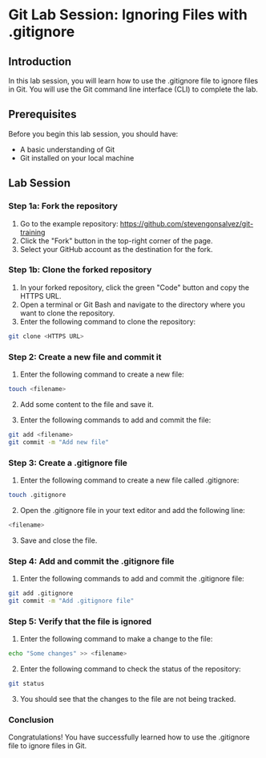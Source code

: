 # Git Lab Session: Ignoring Files with .gitignore

## Introduction

In this lab session, you will learn how to use the .gitignore file to ignore files in Git. You will use the Git command line interface (CLI) to complete the lab.

## Prerequisites

Before you begin this lab session, you should have:

- A basic understanding of Git
- Git installed on your local machine

## Lab Session

### Step 1a: Fork the repository

1. Go to the example repository: https://github.com/stevengonsalvez/git-training
2. Click the "Fork" button in the top-right corner of the page.
3. Select your GitHub account as the destination for the fork.

### Step 1b: Clone the forked repository

1. In your forked repository, click the green "Code" button and copy the HTTPS URL.
2. Open a terminal or Git Bash and navigate to the directory where you want to clone the repository.
3. Enter the following command to clone the repository:

```bash
git clone <HTTPS URL>
```

### Step 2: Create a new file and commit it

1. Enter the following command to create a new file:

```bash
touch <filename>
```

2. Add some content to the file and save it.

3. Enter the following commands to add and commit the file:

```bash
git add <filename>
git commit -m "Add new file"
```

### Step 3: Create a .gitignore file

1. Enter the following command to create a new file called .gitignore:

```bash
touch .gitignore
```

2. Open the .gitignore file in your text editor and add the following line:

```bash
<filename>
```

3. Save and close the file.

### Step 4: Add and commit the .gitignore file

1. Enter the following commands to add and commit the .gitignore file:

```bash
git add .gitignore
git commit -m "Add .gitignore file"
```

### Step 5: Verify that the file is ignored

1. Enter the following command to make a change to the file:

```bash
echo "Some changes" >> <filename>
```

2. Enter the following command to check the status of the repository:

```bash
git status
```

3. You should see that the changes to the file are not being tracked.

### Conclusion

Congratulations! You have successfully learned how to use the .gitignore file to ignore files in Git.